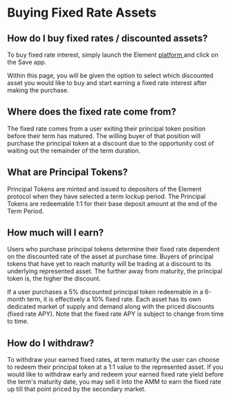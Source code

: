 # Buying Fixed Rate Assets

## How do I buy fixed rates / discounted assets?

To buy fixed rate interest, simply launch the Element [platform ](https://www.element.fi)and click on the Save app.&#x20;

Within this page, you will be given the option to select which discounted asset you would like to buy and start earning a fixed rate interest after making the purchase.

## Where does the fixed rate come from?

The fixed rate comes from a user exiting their principal token position before their term has matured. The willing buyer of that position will purchase the principal token at a discount due to the opportunity cost of waiting out the remainder of the term duration.

## What are Principal Tokens?

Principal Tokens are minted and issued to depositors of the Element protocol when they have selected a term lockup period. The Principal Tokens are redeemable 1:1 for their base deposit amount at the end of the Term Period.

## How much will I earn?

Users who purchase principal tokens determine their fixed rate dependent on the discounted rate of the asset at purchase time. Buyers of principal tokens that have yet to reach maturity will be trading at a discount to its underlying represented asset. The further away from maturity, the principal token is, the higher the discount.&#x20;

If a user purchases a 5% discounted principal token redeemable in a 6-month term, it is effectively a 10% fixed rate. Each asset has its own dedicated market of supply and demand along with the priced discounts (fixed rate APY). Note that the fixed rate APY is subject to change from time to time.&#x20;

## How do I withdraw?

To withdraw your earned fixed rates, at term maturity the user can choose to redeem their principal token at a 1:1 value to the represented asset. If you would like to withdraw early and redeem your earned fixed rate yield before the term's maturity date, you may sell it into the AMM to earn the fixed rate up till that point priced by the secondary market.
